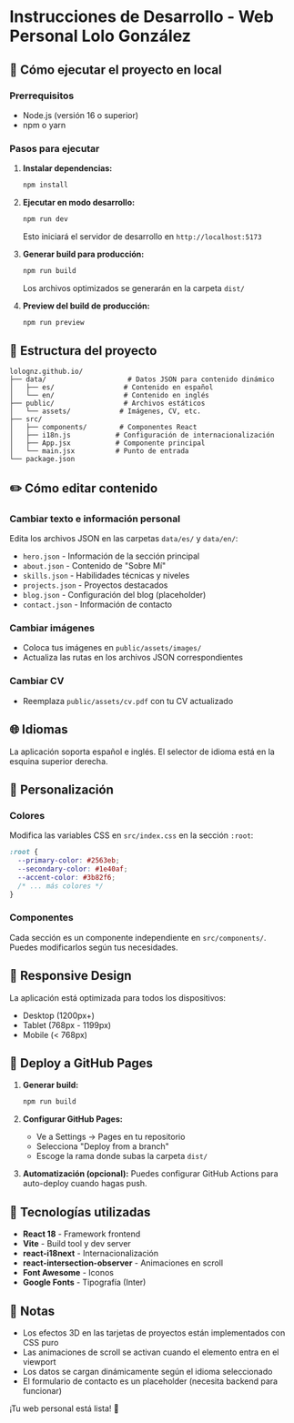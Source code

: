 # Instrucciones de Desarrollo - Web Personal Lolo González

## 🚀 Cómo ejecutar el proyecto en local

### Prerrequisitos
- Node.js (versión 16 o superior)
- npm o yarn

### Pasos para ejecutar

1. **Instalar dependencias:**
   ```bash
   npm install
   ```

2. **Ejecutar en modo desarrollo:**
   ```bash
   npm run dev
   ```
   
   Esto iniciará el servidor de desarrollo en `http://localhost:5173`

3. **Generar build para producción:**
   ```bash
   npm run build
   ```
   
   Los archivos optimizados se generarán en la carpeta `dist/`

4. **Preview del build de producción:**
   ```bash
   npm run preview
   ```

## 📁 Estructura del proyecto

```
lolognz.github.io/
├── data/                    # Datos JSON para contenido dinámico
│   ├── es/                 # Contenido en español
│   └── en/                 # Contenido en inglés
├── public/                 # Archivos estáticos
│   └── assets/            # Imágenes, CV, etc.
├── src/
│   ├── components/        # Componentes React
│   ├── i18n.js           # Configuración de internacionalización
│   ├── App.jsx           # Componente principal
│   └── main.jsx          # Punto de entrada
└── package.json
```

## ✏️ Cómo editar contenido

### Cambiar texto e información personal
Edita los archivos JSON en las carpetas `data/es/` y `data/en/`:

- `hero.json` - Información de la sección principal
- `about.json` - Contenido de "Sobre Mí"
- `skills.json` - Habilidades técnicas y niveles
- `projects.json` - Proyectos destacados
- `blog.json` - Configuración del blog (placeholder)
- `contact.json` - Información de contacto

### Cambiar imágenes
- Coloca tus imágenes en `public/assets/images/`
- Actualiza las rutas en los archivos JSON correspondientes

### Cambiar CV
- Reemplaza `public/assets/cv.pdf` con tu CV actualizado

## 🌐 Idiomas

La aplicación soporta español e inglés. El selector de idioma está en la esquina superior derecha.

## 🎨 Personalización

### Colores
Modifica las variables CSS en `src/index.css` en la sección `:root`:

```css
:root {
  --primary-color: #2563eb;
  --secondary-color: #1e40af;
  --accent-color: #3b82f6;
  /* ... más colores */
}
```

### Componentes
Cada sección es un componente independiente en `src/components/`. Puedes modificarlos según tus necesidades.

## 📱 Responsive Design

La aplicación está optimizada para todos los dispositivos:
- Desktop (1200px+)
- Tablet (768px - 1199px)
- Mobile (< 768px)

## 🚀 Deploy a GitHub Pages

1. **Generar build:**
   ```bash
   npm run build
   ```

2. **Configurar GitHub Pages:**
   - Ve a Settings → Pages en tu repositorio
   - Selecciona "Deploy from a branch"
   - Escoge la rama donde subas la carpeta `dist/`

3. **Automatización (opcional):**
   Puedes configurar GitHub Actions para auto-deploy cuando hagas push.

## 🔧 Tecnologías utilizadas

- **React 18** - Framework frontend
- **Vite** - Build tool y dev server
- **react-i18next** - Internacionalización
- **react-intersection-observer** - Animaciones en scroll
- **Font Awesome** - Iconos
- **Google Fonts** - Tipografía (Inter)

## 📝 Notas

- Los efectos 3D en las tarjetas de proyectos están implementados con CSS puro
- Las animaciones de scroll se activan cuando el elemento entra en el viewport
- Los datos se cargan dinámicamente según el idioma seleccionado
- El formulario de contacto es un placeholder (necesita backend para funcionar)

¡Tu web personal está lista! 🎉
